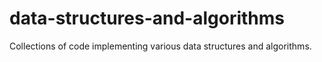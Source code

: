 # data-structures-and-algorithms
 Collections of code implementing various data structures and algorithms.
